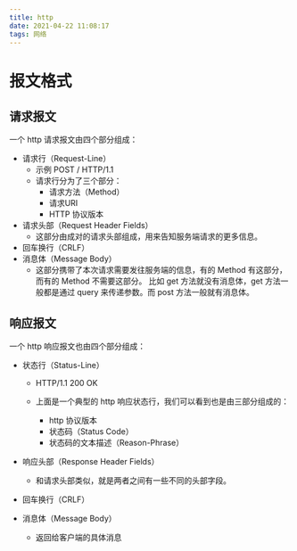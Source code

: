 ```yaml
---
title: http
date: 2021-04-22 11:08:17
tags: 网络
---
```

# 报文格式
## 请求报文
一个 http 请求报文由四个部分组成：

- 请求行（Request-Line）
    - 示例 POST / HTTP/1.1
    - 请求行分为了三个部分：
        - 请求方法（Method）
        - 请求URI
        - HTTP 协议版本
- 请求头部（Request Header Fields）
    - 这部分由成对的请求头部组成，用来告知服务端请求的更多信息。
- 回车换行（CRLF）
- 消息体（Message Body）
    - 这部分携带了本次请求需要发往服务端的信息，有的 Method 有这部分，而有的 Method 不需要这部分。
    比如 get 方法就没有消息体，get 方法一般都是通过 query 来传递参数。而 post 方法一般就有消息体。
## 响应报文
一个 http 响应报文也由四个部分组成：

- 状态行（Status-Line）
    - HTTP/1.1 200 OK
    - 上面是一个典型的 http 响应状态行，我们可以看到也是由三部分组成的：

        - http 协议版本
        - 状态码（Status Code）
        - 状态码的文本描述（Reason-Phrase）

- 响应头部（Response Header Fields）
    - 和请求头部类似，就是两者之间有一些不同的头部字段。
- 回车换行（CRLF）
- 消息体（Message Body）
    - 返回给客户端的具体消息